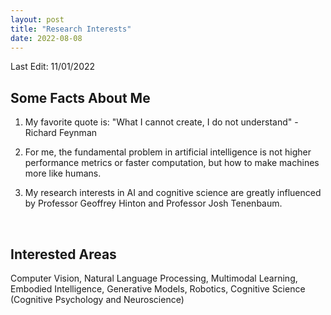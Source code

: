 ```yaml
---
layout: post
title: "Research Interests"
date: 2022-08-08
---
```


Last Edit: 11/01/2022

## Some Facts About Me
1. My favorite quote is: "What I cannot create, I do not understand" - Richard Feynman
   
2. For me, the fundamental problem in artificial intelligence is not higher performance metrics or faster computation, but how to make machines more like humans. 
   
3. My research interests in AI and cognitive science are greatly influenced by Professor Geoffrey Hinton and Professor Josh Tenenbaum.

<br />

## Interested Areas
Computer Vision, Natural Language Processing, Multimodal Learning, Embodied Intelligence, Generative Models, Robotics, Cognitive Science (Cognitive Psychology and Neuroscience)